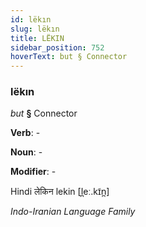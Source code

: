 ```yaml
---
id: lëkın
slug: lëkın
title: LËKIN
sidebar_position: 752
hoverText: but § Connector
---
```


### lëkın

*but* **§** Connector

**Verb**: -

**Noun**: -

**Modifier**: -

Hindi लेकिन lekin [l̪eː.kɪ̃n̪]

*Indo-Iranian Language Family*